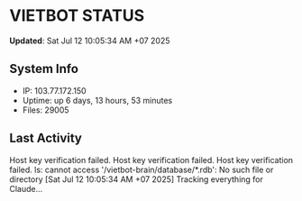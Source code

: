 # VIETBOT STATUS
**Updated**: Sat Jul 12 10:05:34 AM +07 2025

## System Info
- IP: 103.77.172.150
- Uptime: up 6 days, 13 hours, 53 minutes
- Files: 29005

## Last Activity
Host key verification failed.
Host key verification failed.
Host key verification failed.
ls: cannot access '/vietbot-brain/database/*.rdb': No such file or directory
[Sat Jul 12 10:05:34 AM +07 2025] Tracking everything for Claude...
